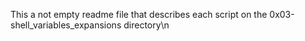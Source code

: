 This a not empty readme file that describes each script on the 0x03-shell_variables_expansions directory\n

